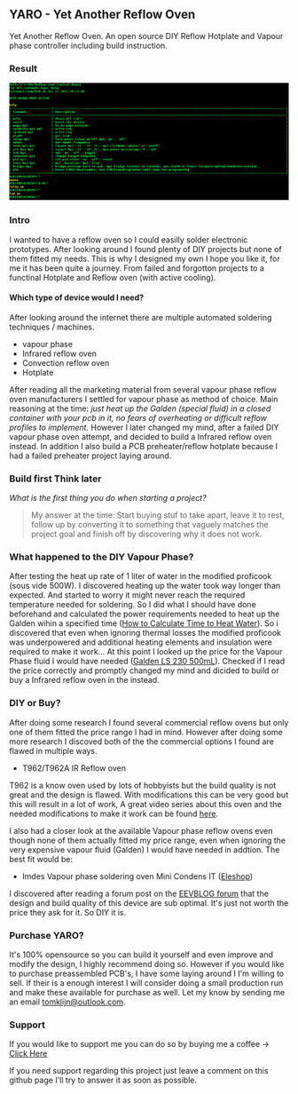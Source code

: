 ## YARO - Yet Another Reflow Oven
Yet Another Reflow Oven. An open source DIY Reflow Hotplate and Vapour phase controller including build instruction. 

### Result
![Terminal example 1](/Images/Terminal_CLI_example1.png)


### Intro
I wanted to have a reflow oven so I could easilly solder electronic prototypes. After looking around I found plenty of DIY projects but none of them fitted my needs. This is why I designed my own I hope you like it, for me it has been quite a journey. From failed and forgotton projects to a functinal Hotplate and Reflow oven (with active cooling).
#### Which type of device would I need?
After looking around the internet there are multiple automated soldering techniques / machines.
- vapour phase
- Infrared reflow oven
- Convection reflow oven
- Hotplate

After reading all the marketing material from several vapour phase reflow oven manufacturers I settled for vapour phase as method of choice. Main reasoning at the time: _just heat up the Galden (special fluid) in a closed container with your pcb in it, no fears of overheating or difficult reflow profiles to implement._
However I later changed my mind, after a failed DIY vapour phase oven attempt, and decided to build a Infrared reflow oven instead. In addition I also build a PCB preheater/reflow hotplate because I had a failed preheater project laying around.

### Build first Think later
_What is the first thing you do when starting a project?_

> My answer at the time: Start buying stuf to take apart, leave it to rest, follow up by converting it to something that vaguely matches the project goal and finish off by discovering why it does not work.

### What happened to the DIY Vapour Phase?
After testing the heat up rate of 1 liter of water in the modified proficook (sous vide 500W).
I discovered heating up the water took way longer than expected. And started to worry it might never reach the required temperature needed for soldering. So I did what I should have done beforehand and calculated the power requirements needed to heat up the Galden wihin a specified time ([How to Calculate Time to Heat Water](https://sciencing.com/calculate-time-heat-water-8028611.html)).
So i discovered that even when ignoring thermal losses the modified proficook was underpowered and additional heating elements and insulation were required to make it work...
At this point I looked up the price for the Vapour Phase fluid I would have needed ([Galden LS 230 500mL](https://www.eleshop.nl/vapour-phase-galden-ls-230-vloeistof-500ml.html)). Checked if I read the price correctly and promptly changed my mind and dicided to build or buy a Infrared reflow oven in the instead.

### DIY or Buy?
After doing some research I found several commercial reflow ovens but only one of them fitted the price range I had in mind. However after doing some more research I discoved both of the  the commercial options I found are flawed in multiple ways.

* T962/T962A IR Reflow oven

T962 is a know oven used by lots of hobbyists but the build quality is not great and the design is flawed. 
With modifications this can be very good but this will result in a lot of work, A great video series about this oven and the needed modifications to make it work can be found [here](https://www.youtube.com/watch?v=qVKl5L92t_A&list=PLzvLbUxGuZ-zK_24L4maC1OOX__b6bArA).

I also had a closer look at the available Vapour phase reflow ovens even though none of them actually fitted my price range, even when ignoring the very expensive vapour fluid (Galden) I would have needed in addtion. The best fit would be:
* Imdes Vapour phase soldering oven Mini Condens IT ([Eleshop](https://www.eleshop.nl/vapour-phase-soldeeroven-mini-condens-it.html))

I discovered after reading a forum post on the [EEVBLOG forum](https://www.eevblog.com/forum/reviews/finally!!-vapor-phase-reflow-oven-in-reach-of-the-diy-hobbyist!!!/) that the design and build quality of this device are sub optimal. It's just not worth the price they ask for it.
So DIY it is.

### Purchase YARO?
It's 100% opensource so you can build it yourself and even improve and modify the design, I highly recommend doing so. However if you would like to purchase preassembled PCB's, I have some laying around I I'm willing to sell. If their is a enough interest I will consider doing a small production run and make these available for purchase as well. Let my know by sending me an email tomklijn@outlook.com.
### Support
If you would like to support me you can do so by buying me a coffee -> [Click Here](http://buymeacoffee.com/tomklijn) 

If you need support regarding this project just leave a comment on this github page I'll try to answer it as soon as possible.
